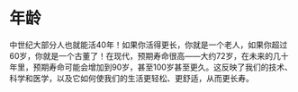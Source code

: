 # 年龄

中世纪大部分人也就能活40年！如果你活得更长，你就是一个老人，如果你超过60岁，你就是一个古董了！在现代，预期寿命很高——大约72岁，在未来的几十年里，预期寿命可能会增加到90岁，甚至100岁甚至更久。这反映了我们的技术、科学和医学，以及它如何使我们的生活更轻松、更舒适，从而更长寿。
